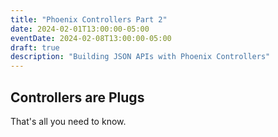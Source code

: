 ```yaml
---
title: "Phoenix Controllers Part 2"
date: 2024-02-01T13:00:00-05:00
eventDate: 2024-02-08T13:00:00-05:00
draft: true
description: "Building JSON APIs with Phoenix Controllers"
---
```


## Controllers are Plugs

That's all you need to know.